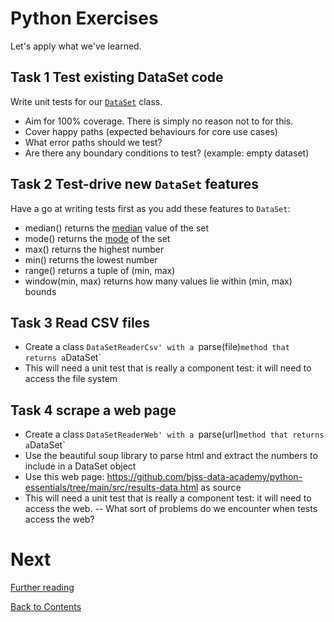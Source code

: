 # Python Exercises

Let's apply what we've learned.

## Task 1 Test existing DataSet code

Write unit tests for our [`DataSet`](/src/dataset.py) class.

- Aim for 100% coverage. There is simply no reason not to for this.
- Cover happy paths (expected behaviours for core use cases)
- What error paths should we test?
- Are there any boundary conditions to test? (example: empty dataset)

## Task 2 Test-drive new `DataSet` features

Have a go at writing tests first as you add these features to `DataSet`:

- median() returns the [median](https://en.wikipedia.org/wiki/Median) value of the set
- mode() returns the [mode](<https://en.wikipedia.org/wiki/Mode_(statistics)>) of the set
- max() returns the highest number
- min() returns the lowest number
- range() returns a tuple of (min, max)
- window(min, max) returns how many values lie within (min, max) bounds

## Task 3 Read CSV files

- Create a class `DataSetReaderCsv' with a `parse(file)`method that returns a`DataSet`
- This will need a unit test that is really a component test: it will need to access the file system

## Task 4 scrape a web page

- Create a class `DataSetReaderWeb' with a `parse(url)`method that returns a`DataSet`
- Use the beautiful soup library to parse html and extract the numbers to include in a DataSet object
- Use this web page: https://github.com/bjss-data-academy/python-essentials/tree/main/src/results-data.html as source
- This will need a unit test that is really a component test: it will need to access the web.
  -- What sort of problems do we encounter when tests access the web?

# Next

[Further reading](/further.md)

[Back to Contents](/contents.md)
